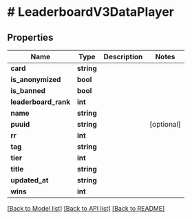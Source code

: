 # # LeaderboardV3DataPlayer

## Properties

Name | Type | Description | Notes
------------ | ------------- | ------------- | -------------
**card** | **string** |  |
**is_anonymized** | **bool** |  |
**is_banned** | **bool** |  |
**leaderboard_rank** | **int** |  |
**name** | **string** |  |
**puuid** | **string** |  | [optional]
**rr** | **int** |  |
**tag** | **string** |  |
**tier** | **int** |  |
**title** | **string** |  |
**updated_at** | **string** |  |
**wins** | **int** |  |

[[Back to Model list]](../../README.md#models) [[Back to API list]](../../README.md#endpoints) [[Back to README]](../../README.md)
